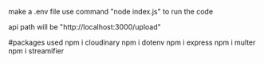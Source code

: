 make a .env file 
use command  "node index.js" to run the code

api path will be "http://localhost:3000/upload"

#packages used
npm i cloudinary
npm i dotenv
npm i express
npm i multer
npm i streamifier
